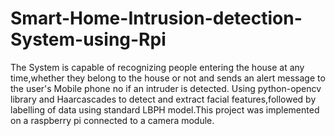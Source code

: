 # Smart-Home-Intrusion-detection-System-using-Rpi
The System is capable of recognizing people entering the house at any time,whether they belong to the house or not and sends an alert message to the user's Mobile phone no if an intruder is detected.
Using python-opencv library and Haarcascades to detect and extract facial features,followed by labelling of data using standard LBPH model.This project was implemented on a raspberry pi connected to a camera module.
